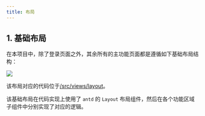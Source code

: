 ```yaml
---
title: 布局
---
```


## 1. 基础布局

在本项目中，除了登录页面之外，其余所有的主功能页面都是遵循如下基础布局结构：

![](~@/layout/1.png)

该布局对应的代码位于[/src/views/layout](https://github.com/NLRX-WJC/react-antd-admin-template/tree/master/src/views/layout)。

该基础布局在代码实现上使用了 `antd` 的 `Layout` 布局组件，然后在各个功能区域子组件中分别实现了对应的逻辑。

